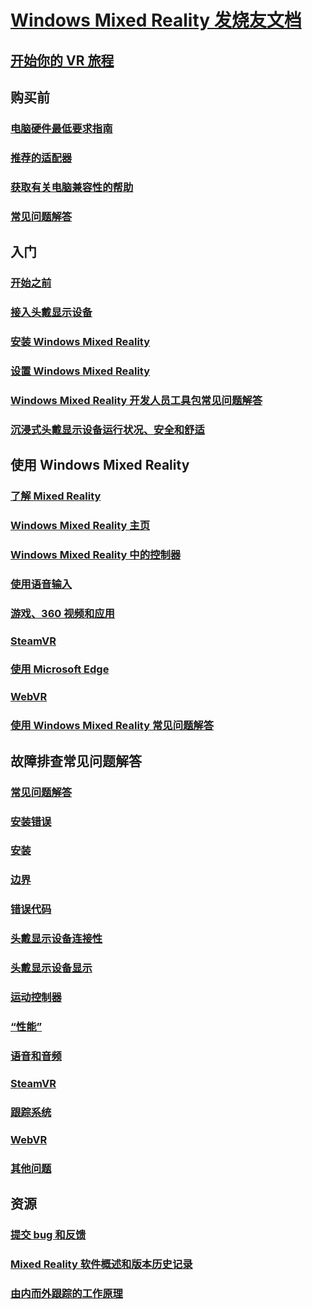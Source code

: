 # [Windows Mixed Reality 发烧友文档](index.yml)
## [开始你的 VR 旅程](vr-journey.md)

## 购买前
<!-- ### [What is Windows Mixed Reality?](windows-mixed-reality.md) -->
### [电脑硬件最低要求指南](windows-mixed-reality-minimum-pc-hardware-compatibility-guidelines.md)
### [推荐的适配器](recommended-adapters-for-windows-mixed-reality-capable-pcs.md)
### [获取有关电脑兼容性的帮助](get-help-with-pc-compatibility.md)
### [常见问题解答](before-you-buy-faqs.md)

## 入门
### [开始之前](before-you-start.md)
### [接入头戴显示设备](plug-in-your-headset.md)
### [安装 Windows Mixed Reality](install-windows-mixed-reality.md)
### [设置 Windows Mixed Reality](set-up-windows-mixed-reality.md)
### [Windows Mixed Reality 开发人员工具包常见问题解答](wmr-setup-faq.md)
### [沉浸式头戴显示设备运行状况、安全和舒适](wmr-health-safety-comfort.md)

## 使用 Windows Mixed Reality
### [了解 Mixed Reality](learn-mixed-reality.md)
### [Windows Mixed Reality 主页](your-mixed-reality-home.md)
### [Windows Mixed Reality 中的控制器](controllers-in-wmr.md)
### [使用语音输入](using-speech-in-wmr.md)
### [游戏、360 视频和应用](using-games-and-apps-in-windows-mixed-reality.md)
### [SteamVR](using-steamvr-with-windows-mixed-reality.md)
### [使用 Microsoft Edge](using-microsoft-edge.md)  
### [WebVR](webvr.md)
### [使用 Windows Mixed Reality 常见问题解答](using-wmr-faq.md)

## 故障排查常见问题解答
### [常见问题解答](troubleshooting-windows-mixed-reality.md)
### [安装错误](installation_errors.md)
### [安装](set-up-questions.md)
### [边界](boundary-questions.md)
### [错误代码](error-codes.md)
### [头戴显示设备连接性](headset-connectivity.md)
### [头戴显示设备显示](headset-display.md)
### [运动控制器](motion-controller-problems.md)
### [“性能”](performance-questions.md)
### [语音和音频](speech-and-audio.md)
### [SteamVR](steamvr-questions.md)
### [跟踪系统](tracking.md)
### [WebVR](webvr-questions.md)
### [其他问题](other-questions.md)

## 资源
### [提交 bug 和反馈](filing-feedback.md)
### [Mixed Reality 软件概述和版本历史记录](mixed-reality-software.md)
### [由内而外跟踪的工作原理](tracking-system.md)
